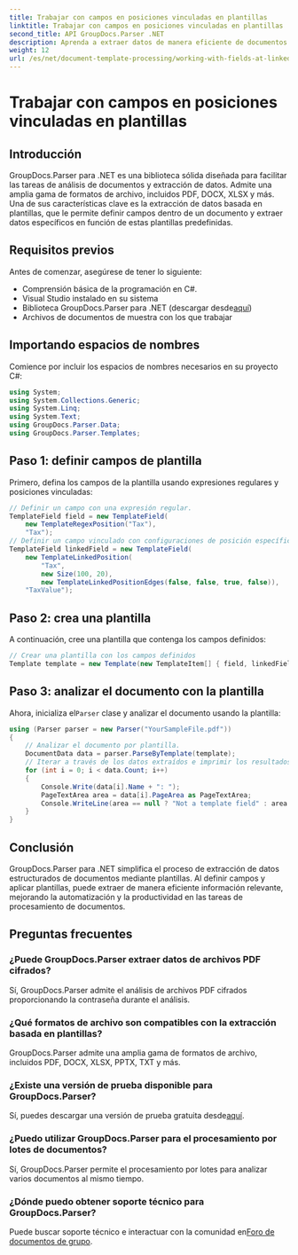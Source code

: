 ```yaml
---
title: Trabajar con campos en posiciones vinculadas en plantillas
linktitle: Trabajar con campos en posiciones vinculadas en plantillas
second_title: API GroupDocs.Parser .NET
description: Aprenda a extraer datos de manera eficiente de documentos usando GroupDocs.Parser para .NET. Tutorial paso a paso con ejemplos de código.
weight: 12
url: /es/net/document-template-processing/working-with-fields-at-linked-positions-in-templates/
---
```


# Trabajar con campos en posiciones vinculadas en plantillas

## Introducción
GroupDocs.Parser para .NET es una biblioteca sólida diseñada para facilitar las tareas de análisis de documentos y extracción de datos. Admite una amplia gama de formatos de archivo, incluidos PDF, DOCX, XLSX y más. Una de sus características clave es la extracción de datos basada en plantillas, que le permite definir campos dentro de un documento y extraer datos específicos en función de estas plantillas predefinidas.
## Requisitos previos
Antes de comenzar, asegúrese de tener lo siguiente:
- Comprensión básica de la programación en C#.
- Visual Studio instalado en su sistema
-  Biblioteca GroupDocs.Parser para .NET (descargar desde[aquí](https://releases.groupdocs.com/parser/net/))
- Archivos de documentos de muestra con los que trabajar

## Importando espacios de nombres
Comience por incluir los espacios de nombres necesarios en su proyecto C#:
```csharp
using System;
using System.Collections.Generic;
using System.Linq;
using System.Text;
using GroupDocs.Parser.Data;
using GroupDocs.Parser.Templates;
```
## Paso 1: definir campos de plantilla
Primero, defina los campos de la plantilla usando expresiones regulares y posiciones vinculadas:
```csharp
// Definir un campo con una expresión regular.
TemplateField field = new TemplateField(
    new TemplateRegexPosition("Tax"),
    "Tax");
// Definir un campo vinculado con configuraciones de posición específicas
TemplateField linkedField = new TemplateField(
    new TemplateLinkedPosition(
        "Tax",
        new Size(100, 20),
        new TemplateLinkedPositionEdges(false, false, true, false)),
    "TaxValue");
```
## Paso 2: crea una plantilla
A continuación, cree una plantilla que contenga los campos definidos:
```csharp
// Crear una plantilla con los campos definidos
Template template = new Template(new TemplateItem[] { field, linkedField });
```
## Paso 3: analizar el documento con la plantilla
 Ahora, inicializa el`Parser` clase y analizar el documento usando la plantilla:
```csharp
using (Parser parser = new Parser("YourSampleFile.pdf"))
{
    // Analizar el documento por plantilla.
    DocumentData data = parser.ParseByTemplate(template);
    // Iterar a través de los datos extraídos e imprimir los resultados
    for (int i = 0; i < data.Count; i++)
    {
        Console.Write(data[i].Name + ": ");
        PageTextArea area = data[i].PageArea as PageTextArea;
        Console.WriteLine(area == null ? "Not a template field" : area.Text);
    }
}
```

## Conclusión
GroupDocs.Parser para .NET simplifica el proceso de extracción de datos estructurados de documentos mediante plantillas. Al definir campos y aplicar plantillas, puede extraer de manera eficiente información relevante, mejorando la automatización y la productividad en las tareas de procesamiento de documentos.

## Preguntas frecuentes
### ¿Puede GroupDocs.Parser extraer datos de archivos PDF cifrados?
Sí, GroupDocs.Parser admite el análisis de archivos PDF cifrados proporcionando la contraseña durante el análisis.
### ¿Qué formatos de archivo son compatibles con la extracción basada en plantillas?
GroupDocs.Parser admite una amplia gama de formatos de archivo, incluidos PDF, DOCX, XLSX, PPTX, TXT y más.
### ¿Existe una versión de prueba disponible para GroupDocs.Parser?
 Sí, puedes descargar una versión de prueba gratuita desde[aquí](https://releases.groupdocs.com/).
### ¿Puedo utilizar GroupDocs.Parser para el procesamiento por lotes de documentos?
Sí, GroupDocs.Parser permite el procesamiento por lotes para analizar varios documentos al mismo tiempo.
### ¿Dónde puedo obtener soporte técnico para GroupDocs.Parser?
 Puede buscar soporte técnico e interactuar con la comunidad en[Foro de documentos de grupo](https://forum.groupdocs.com/c/parser/17).